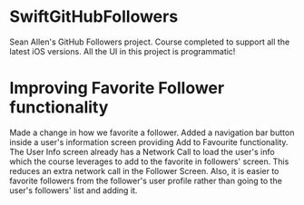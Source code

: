 # SwiftGitHubFollowers

Sean Allen's GitHub Followers project. Course completed to support all the latest iOS versions. All the UI in this project is programmatic!  


# Improving Favorite Follower functionality 
Made a change in how we favorite a follower. Added a navigation bar button inside a user's information screen providing Add to Favourite functionality. The User Info screen already has a Network Call to load the user's info which the course leverages to add to the favorite in followers' screen. This reduces an extra network call in the Follower Screen. Also, it is easier to favorite followers from the follower's user profile rather than going to the user's followers' list and adding it. 

